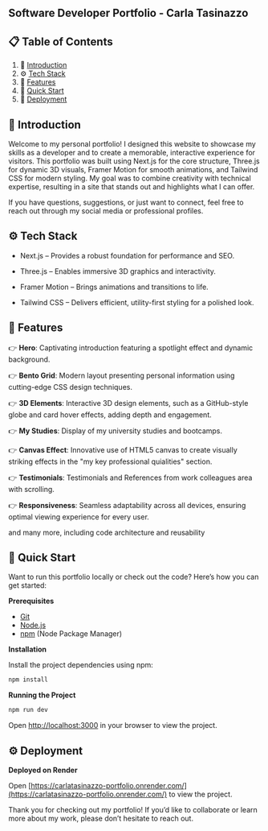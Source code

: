 ## Software Developer Portfolio - Carla Tasinazzo

## 📋 <a name="table">Table of Contents</a>

1. 🤖 [Introduction](#introduction)
2. ⚙️ [Tech Stack](#tech-stack)
3. 🔋 [Features](#features)
4. 🤸 [Quick Start](#quick-start)
5. 🤸 [Deployment](#deployment)

## <a name="introduction">🤖 Introduction</a>

Welcome to my personal portfolio! I designed this website to showcase my skills as a developer and to create a memorable, interactive experience for visitors. This portfolio was built using Next.js for the core structure, Three.js for dynamic 3D visuals, Framer Motion for smooth animations, and Tailwind CSS for modern styling. My goal was to combine creativity with technical expertise, resulting in a site that stands out and highlights what I can offer.

If you have questions, suggestions, or just want to connect, feel free to reach out through my social media or professional profiles.

## <a name="tech-stack">⚙️ Tech Stack</a>

- Next.js – Provides a robust foundation for performance and SEO.

- Three.js – Enables immersive 3D graphics and interactivity.

- Framer Motion – Brings animations and transitions to life.

- Tailwind CSS – Delivers efficient, utility-first styling for a polished look.


## <a name="features">🔋 Features</a>

👉 **Hero**: Captivating introduction featuring a spotlight effect and dynamic background.

👉 **Bento Grid**: Modern layout presenting personal information using cutting-edge CSS design techniques.

👉 **3D Elements**:  Interactive 3D design elements, such as a GitHub-style globe and card hover effects, adding depth and engagement.

👉 **My Studies**: Display of my university studies and bootcamps.

👉 **Canvas Effect**: Innovative use of HTML5 canvas to create visually striking effects in the "my key professional quialities" section.

👉 **Testimonials**: Testimonials and References from work colleagues area with scrolling.

👉 **Responsiveness**: Seamless adaptability across all devices, ensuring optimal viewing experience for every user.

and many more, including code architecture and reusability 


## <a name="quick-start">🤸 Quick Start</a>

Want to run this portfolio locally or check out the code? Here’s how you can get started:

**Prerequisites**

- [Git](https://git-scm.com/)
- [Node.js](https://nodejs.org/en)
- [npm](https://www.npmjs.com/) (Node Package Manager)

**Installation**

Install the project dependencies using npm:

```bash
npm install
```

**Running the Project**

```bash
npm run dev
```

Open [http://localhost:3000](http://localhost:3000) in your browser to view the project.



## <a name="Deployment">⚙️ Deployment</a>

**Deployed on Render**

Open [https://carlatasinazzo-portfolio.onrender.com/](https://carlatasinazzo-portfolio.onrender.com/) to view the project.


Thank you for checking out my portfolio! If you’d like to collaborate or learn more about my work, please don’t hesitate to reach out.